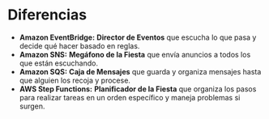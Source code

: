 # Diferencias

- **Amazon EventBridge:** **Director de Eventos** que escucha lo que pasa y decide qué hacer basado en reglas.
- **Amazon SNS:** **Megáfono de la Fiesta** que envía anuncios a todos los que están escuchando.
- **Amazon SQS:** **Caja de Mensajes** que guarda y organiza mensajes hasta que alguien los recoja y procese.
- **AWS Step Functions:** **Planificador de la Fiesta** que organiza los pasos para realizar tareas en un orden específico y maneja problemas si surgen.